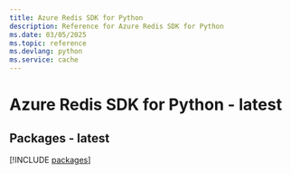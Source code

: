 ```yaml
---
title: Azure Redis SDK for Python
description: Reference for Azure Redis SDK for Python
ms.date: 03/05/2025
ms.topic: reference
ms.devlang: python
ms.service: cache
---
```

# Azure Redis SDK for Python - latest
## Packages - latest
[!INCLUDE [packages](redis-index.md)]